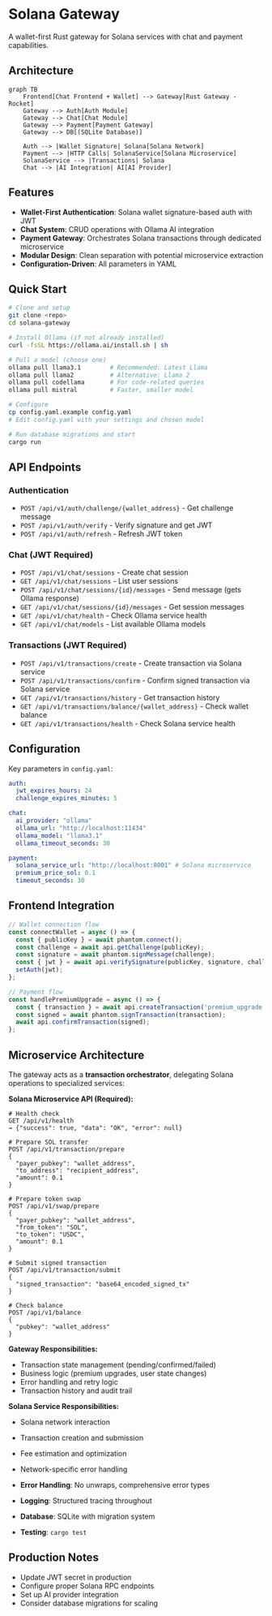 # Solana Gateway

A wallet-first Rust gateway for Solana services with chat and payment capabilities.

## Architecture

```mermaid
graph TB
    Frontend[Chat Frontend + Wallet] --> Gateway[Rust Gateway - Rocket]
    Gateway --> Auth[Auth Module]
    Gateway --> Chat[Chat Module] 
    Gateway --> Payment[Payment Gateway]
    Gateway --> DB[(SQLite Database)]
    
    Auth --> |Wallet Signature| Solana[Solana Network]
    Payment --> |HTTP Calls| SolanaService[Solana Microservice]
    SolanaService --> |Transactions| Solana
    Chat --> |AI Integration| AI[AI Provider]
```

## Features

- **Wallet-First Authentication**: Solana wallet signature-based auth with JWT
- **Chat System**: CRUD operations with Ollama AI integration
- **Payment Gateway**: Orchestrates Solana transactions through dedicated microservice
- **Modular Design**: Clean separation with potential microservice extraction
- **Configuration-Driven**: All parameters in YAML

## Quick Start

```bash
# Clone and setup
git clone <repo>
cd solana-gateway

# Install Ollama (if not already installed)
curl -fsSL https://ollama.ai/install.sh | sh

# Pull a model (choose one)
ollama pull llama3.1        # Recommended: Latest Llama
ollama pull llama2          # Alternative: Llama 2
ollama pull codellama       # For code-related queries
ollama pull mistral         # Faster, smaller model

# Configure
cp config.yaml.example config.yaml
# Edit config.yaml with your settings and chosen model

# Run database migrations and start
cargo run
```

## API Endpoints

### Authentication
- `POST /api/v1/auth/challenge/{wallet_address}` - Get challenge message
- `POST /api/v1/auth/verify` - Verify signature and get JWT
- `POST /api/v1/auth/refresh` - Refresh JWT token

### Chat (JWT Required)
- `POST /api/v1/chat/sessions` - Create chat session
- `GET /api/v1/chat/sessions` - List user sessions
- `POST /api/v1/chat/sessions/{id}/messages` - Send message (gets Ollama response)
- `GET /api/v1/chat/sessions/{id}/messages` - Get session messages
- `GET /api/v1/chat/health` - Check Ollama service health
- `GET /api/v1/chat/models` - List available Ollama models

### Transactions (JWT Required)
- `POST /api/v1/transactions/create` - Create transaction via Solana service
- `POST /api/v1/transactions/confirm` - Confirm signed transaction via Solana service
- `GET /api/v1/transactions/history` - Get transaction history
- `GET /api/v1/transactions/balance/{wallet_address}` - Check wallet balance
- `GET /api/v1/transactions/health` - Check Solana service health

## Configuration

Key parameters in `config.yaml`:

```yaml
auth:
  jwt_expires_hours: 24
  challenge_expires_minutes: 5

chat:
  ai_provider: "ollama"
  ollama_url: "http://localhost:11434"
  ollama_model: "llama3.1"
  ollama_timeout_seconds: 30

payment:
  solana_service_url: "http://localhost:8001" # Solana microservice
  premium_price_sol: 0.1
  timeout_seconds: 30
```

## Frontend Integration

```javascript
// Wallet connection flow
const connectWallet = async () => {
  const { publicKey } = await phantom.connect();
  const challenge = await api.getChallenge(publicKey);
  const signature = await phantom.signMessage(challenge);
  const { jwt } = await api.verifySignature(publicKey, signature, challenge);
  setAuth(jwt);
};

// Payment flow
const handlePremiumUpgrade = async () => {
  const { transaction } = await api.createTransaction('premium_upgrade');
  const signed = await phantom.signTransaction(transaction);
  await api.confirmTransaction(signed);
};
```

## Microservice Architecture

The gateway acts as a **transaction orchestrator**, delegating Solana operations to specialized services:

**Solana Microservice API (Required):**
```
# Health check
GET /api/v1/health
→ {"success": true, "data": "OK", "error": null}

# Prepare SOL transfer
POST /api/v1/transaction/prepare
{
  "payer_pubkey": "wallet_address",
  "to_address": "recipient_address", 
  "amount": 0.1
}

# Prepare token swap
POST /api/v1/swap/prepare
{
  "payer_pubkey": "wallet_address",
  "from_token": "SOL",
  "to_token": "USDC",
  "amount": 0.1
}

# Submit signed transaction
POST /api/v1/transaction/submit
{
  "signed_transaction": "base64_encoded_signed_tx"
}

# Check balance
POST /api/v1/balance
{
  "pubkey": "wallet_address"
}
```

**Gateway Responsibilities:**
- Transaction state management (pending/confirmed/failed)
- Business logic (premium upgrades, user state changes)
- Error handling and retry logic
- Transaction history and audit trail

**Solana Service Responsibilities:**
- Solana network interaction
- Transaction creation and submission
- Fee estimation and optimization
- Network-specific error handling

- **Error Handling**: No unwraps, comprehensive error types
- **Logging**: Structured tracing throughout
- **Database**: SQLite with migration system
- **Testing**: `cargo test`

## Production Notes

- Update JWT secret in production
- Configure proper Solana RPC endpoints
- Set up AI provider integration
- Consider database migrations for scaling
